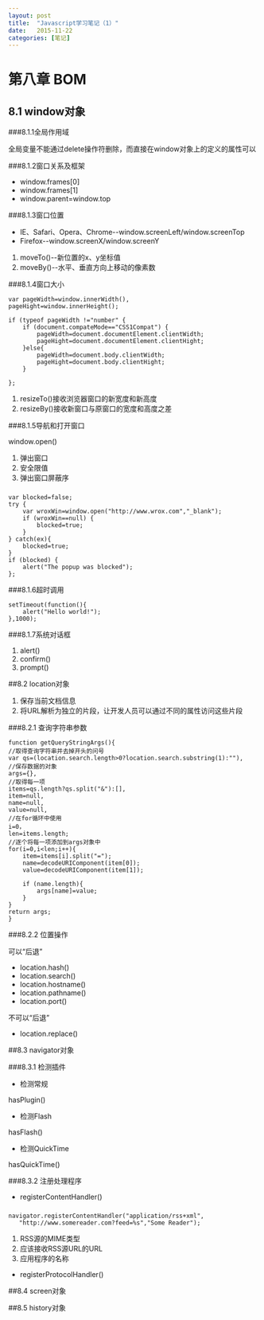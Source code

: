 ```yaml
---
layout: post
title:  "Javascript学习笔记（1）"
date:   2015-11-22 
categories: [笔记]
---
```


# 第八章 BOM #

## 8.1 window对象

###8.1.1全局作用域

全局变量不能通过delete操作符删除，而直接在window对象上的定义的属性可以

###8.1.2窗口关系及框架

- window.frames[0]
- window.frames[1]
- window.parent=window.top

###8.1.3窗口位置

- IE、Safari、Opera、Chrome--window.screenLeft/window.screenTop
- Firefox--window.screenX/window.screenY
1. moveTo()--新位置的x、y坐标值
1. moveBy()--水平、垂直方向上移动的像素数

###8.1.4窗口大小

    var pageWidth=window.innerWidth(),
    pageHight=window.innerHeight();
    
    if (typeof pageWidth !="number" {
    	if (document.compateMode=="CSS1Compat") {
    		pageWidth=document.documentElement.clientWidth;
    		pageHight=document.documentElement.clientHight;
    	}else{
    		pageWidth=document.body.clientWidth;
    		pageHight=document.body.clientHight;
    	}
    
    }; 

1. resizeTo()接收浏览器窗口的新宽度和新高度
1. resizeBy()接收新窗口与原窗口的宽度和高度之差

###8.1.5导航和打开窗口

window.open()

1. 弹出窗口
1. 安全限值
1. 弹出窗口屏蔽序

###
    var blocked=false;
    try {
    	var wroxWin=window.open("http://www.wrox.com","_blank");
    	if (wroxWin==null) {
    		blocked=true;
    	}
    } catch(ex){
    	blocked=true;
    }
    if (blocked) {
    	alert("The popup was blocked");
    };
    

###8.1.6超时调用

    setTimeout(function(){
    	alert("Hello world!");
    },1000);

###8.1.7系统对话框

1. alert()
1. confirm()
1. prompt()

##8.2 location对象

1. 保存当前文档信息
1. 将URL解析为独立的片段，让开发人员可以通过不同的属性访问这些片段

###8.2.1 查询字符串参数

    function getQueryStringArgs(){
    //取得查询字符串并去掉开头的问号
    var qs=(location.search.length>0?location.search.substring(1):""),
    //保存数据的对象
    args={},
    //取得每一项
    items=qs.length?qs.split("&"):[],
    item=null,
    name=null,
    value=null,
    //在for循环中使用
    i=0，
    len=items.length;
    //逐个将每一项添加到args对象中
    for(i=0,i<len;i++){
    	item=items[i].split("=");
    	name=decodeURIComponent(item[0]);
    	value=decodeURIComponent(item[1]);
    
    	if (name.length){
    		args[name]=value;
    	}
    }
    return args;
    }

###8.2.2 位置操作

可以“后退”

- location.hash()
- location.search()
- location.hostname()
- location.pathname()
- location.port()

不可以“后退”

- location.replace()

##8.3 navigator对象

###8.3.1 检测插件

- 检测常规

hasPlugin()

- 检测Flash

hasFlash()

- 检测QuickTime

hasQuickTime()

###8.3.2 注册处理程序

- registerContentHandler()
###
    
    navigator.registerContentHandler("application/rss+xml",
       "http://www.somereader.com?feed=%s","Some Reader");
    
1. RSS源的MIME类型
1. 应该接收RSS源URL的URL
1. 应用程序的名称
- registerProtocolHandler()

##8.4 screen对象

##8.5 history对象
